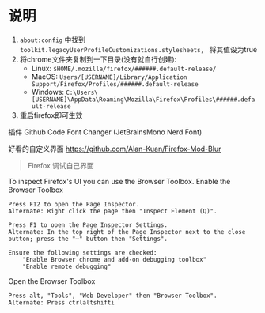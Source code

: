# 说明

1. `about:config` 中找到 `toolkit.legacyUserProfileCustomizations.stylesheets`， 将其值设为true
2. 将chrome文件夹复制到一下目录(没有就自行创建):
   - Linux: `$HOME/.mozilla/firefox/######.default-release/`
   - MacOS: `Users/[USERNAME]/Library/Application Support/Firefox/Profiles/######.default-release`
   - Windows: `C:\Users\[USERNAME]\AppData\Roaming\Mozilla\Firefox\Profiles\######.default-release`
3. 重启firefox即可生效

插件
Github Code Font Changer  (JetBrainsMono Nerd Font)

好看的自定义界面
https://github.com/Alan-Kuan/Firefox-Mod-Blur

> Firefox 调试自己界面

To inspect Firefox's UI you can use the Browser Toolbox.
Enable the Browser Toolbox

    Press F12 to open the Page Inspector.
    Alternate: Right click the page then "Inspect Element (Q)".

    Press F1 to open the Page Inspector Settings.
    Alternate: In the top right of the Page Inspector next to the close button; press the "⋯" button then "Settings".

    Ensure the following settings are checked:
        "Enable Browser chrome and add-on debugging toolbox"
        "Enable remote debugging"

Open the Browser Toolbox

    Press alt, "Tools", "Web Developer" then "Browser Toolbox".
    Alternate: Press ctrlaltshifti
